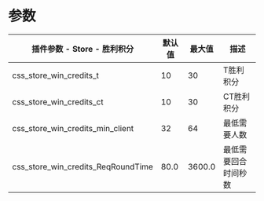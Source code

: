 # 参数
| 插件参数 - Store - 胜利积分 | 默认值 | 最大值 | 描述 |
| ------------ | ------------ | ------------ | ------------ |
| css_store_win_credits_t | 10 | 30 | T胜利积分 |
| css_store_win_credits_ct | 10 | 30 | CT胜利积分 |
| css_store_win_credits_min_client | 32 | 64 | 最低需要人数 |
| css_store_win_credits_ReqRoundTime | 80.0 | 3600.0 | 最低需要回合时间秒数 |
